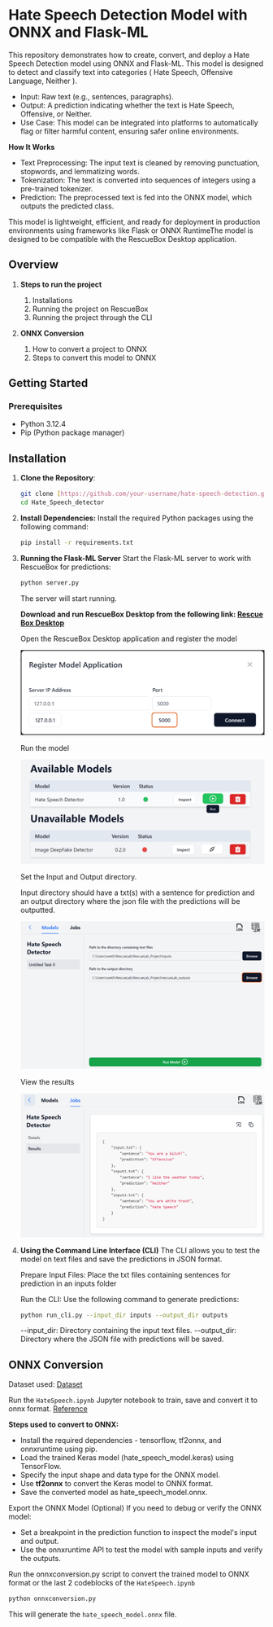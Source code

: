# Hate Speech Detection Model with ONNX and Flask-ML

This repository demonstrates how to create, convert, and deploy a Hate Speech Detection model using ONNX and Flask-ML. This model is designed to detect and classify text into categories ( Hate Speech, Offensive Language, Neither ). 

- Input: Raw text (e.g., sentences, paragraphs).
- Output: A prediction indicating whether the text is Hate Speech, Offensive, or Neither.
- Use Case: This model can be integrated into platforms to automatically flag or filter harmful content, ensuring safer online environments.

**How It Works**
- Text Preprocessing: The input text is cleaned by removing punctuation, stopwords, and lemmatizing words.
- Tokenization: The text is converted into sequences of integers using a pre-trained tokenizer.
- Prediction: The preprocessed text is fed into the ONNX model, which outputs the predicted class.

This model is lightweight, efficient, and ready for deployment in production environments using frameworks like Flask or ONNX RuntimeThe model is designed to be compatible with the RescueBox Desktop application.

## Overview

1. **Steps to run the project**
   1. Installations
   2. Running the project on RescueBox
   3. Running the project through the CLI
      
2. **ONNX Conversion**
   1. How to convert a project to ONNX
   2. Steps to convert this model to ONNX
      
## Getting Started

### Prerequisites

- Python 3.12.4
- Pip (Python package manager)

## Installation

1. **Clone the Repository**:

   ```bash
   git clone [https://github.com/your-username/hate-speech-detection.git](https://github.com/swethamo/Hate_Speech_Detector.git)
   cd Hate_Speech_detector
   ```

2. **Install Dependencies:**
   Install the required Python packages using the following command:

   ```bash
   pip install -r requirements.txt
   ```

3. **Running the Flask-ML Server**
   Start the Flask-ML server to work with RescueBox for predictions:

   ```bash
   python server.py
   ```

   The server will start running.

   **Download and run RescueBox Desktop from the following link: [Rescue Box Desktop](https://github.com/UMass-Rescue/RescueBox-Desktop/releases)**

   Open the RescueBox Desktop application and register the model
   
   ![RescueBox Desktop](images/Register_model.png)

   Run the model

   ![RescueBox Desktop](images/Run_the_model.png)

   Set the Input and Output directory.

   Input directory should have a txt(s) with a sentence for prediction and an output directory where the json file with the predictions will be outputted.
   
   ![RescueBox Desktop](images/Input_output_dir.png)

   View the results

   ![RescueBox Desktop](images/output.png)

5. **Using the Command Line Interface (CLI)**
   The CLI allows you to test the model on text files and save the predictions in JSON format.

   Prepare Input Files:
   Place the txt files containing sentences for prediction in an inputs folder

   Run the CLI:
   Use the following command to generate predictions:

   ```bash
   python run_cli.py --input_dir inputs --output_dir outputs
   ```

   --input_dir: Directory containing the input text files.
   --output_dir: Directory where the JSON file with predictions will be saved.

## ONNX Conversion
   
   Dataset used:   [Dataset](https://www.kaggle.com/datasets/mrmorj/hate-speech-and-offensive-language-dataset)

   Run the `HateSpeech.ipynb` Jupyter notebook to train, save and convert it to onnx format. [Reference](https://www.geeksforgeeks.org/hate-speech-detection-using-deep-learning/)

   **Steps used to convert to ONNX:**   
   - Install the required dependencies - tensorflow, tf2onnx, and onnxruntime using pip.
   - Load the trained Keras model (hate_speech_model.keras) using TensorFlow.
   - Specify the input shape and data type for the ONNX model.
   - Use **tf2onnx** to convert the Keras model to ONNX format.
   - Save the converted model as hate_speech_model.onnx.
   
   Export the ONNX Model (Optional)
   If you need to debug or verify the ONNX model:
   - Set a breakpoint in the prediction function to inspect the model's input and output.
   - Use the onnxruntime API to test the model with sample inputs and verify the outputs.
   
   Run the onnxconversion.py script to convert the trained model to ONNX format or the last 2 codeblocks of the `HateSpeech.ipynb`

   ```bash
   python onnxconversion.py
   ```
   This will generate the `hate_speech_model.onnx` file.



